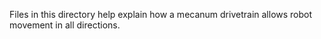 Files in this directory help explain how a mecanum drivetrain allows robot movement in all directions.